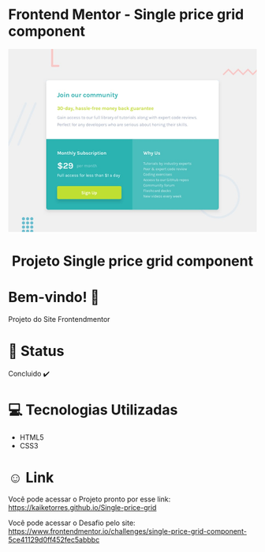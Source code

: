 # Frontend Mentor - Single price grid component

![Design preview for the Single price grid component coding challenge](./design/desktop-preview.jpg)

<div align="center">
<h1>Projeto Single price grid component </h1>
</div>

# Bem-vindo! 👋 <a name="id01"></a>
Projeto do Site Frontendmentor

# &#x1F680; Status
Concluido ✔️


# &#x1F4BB; Tecnologias Utilizadas

<ul>
  <li>HTML5</li>
  <li>CSS3</li>
</ul>

# &#X263A; Link
Você pode acessar o Projeto pronto por esse link: https://kaiketorres.github.io/Single-price-grid

Você pode acessar o Desafio pelo site: https://www.frontendmentor.io/challenges/single-price-grid-component-5ce41129d0ff452fec5abbbc

